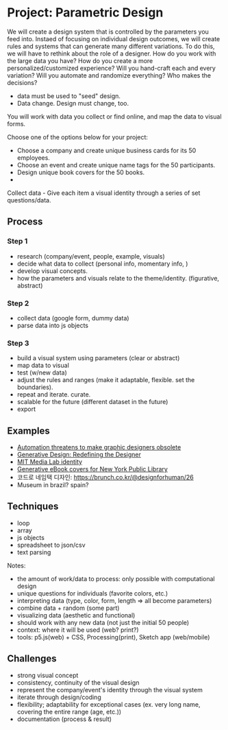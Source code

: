 # Project: Parametric Design

We will create a design system that is controlled by the parameters you feed into. Instaed of focusing on individual design outcomes, we will create rules and systems that can generate many different variations. To do this, we will have to rethink about the role of a designer. How do you work with the large data you have? How do you create a more personalized/customized experience? Will you hand-craft each and every variation? Will you automate and randomize everything? Who makes the decisions?
- data must be used to "seed" design.
- Data change. Design must change, too.

You will work with data you collect or find online, and map the data to visual forms. 

Choose one of the options below for your project:
- Choose a company and create unique business cards for its 50 employees.
- Choose an event and create unique name tags for the 50 participants.
- Design unique book covers for the 50 books. 
- 

Collect data - Give each item a visual identity through a series of set questions/data.



## Process

### Step 1
- research (company/event, people, example, visuals)
- decide what data to collect (personal info, momentary info, )
- develop visual concepts. 
- how the parameters and visuals relate to the theme/identity. (figurative, abstract)

### Step 2
- collect data (google form, dummy data)
- parse data into js objects

### Step 3
- build a visual system using parameters (clear or abstract)
- map data to visual
- test (w/new data)
- adjust the rules and ranges (make it adaptable, flexible. set the boundaries).
- repeat and iterate. curate.
- scalable for the future (different dataset in the future)
- export



## Examples
- [Automation threatens to make graphic designers obsolete](https://eyeondesign.aiga.org/automation-threatens-to-make-graphic-designers-obsolete/)
- [Generative Design: Redefining the Designer](https://www.commarts.com/columns/generative-design-redefining-the-designer)
- [MIT Media Lab identity](http://eroonkang.com/projects/MIT-Media-Lab-Identity/)
- [Generative eBook covers for New York Public Library](https://www.nypl.org/blog/2014/09/03/generative-ebook-covers)
- 코드로 네임택 디자인: https://brunch.co.kr/@designforhuman/26
- Museum in brazil? spain?

## Techniques
- loop
- array
- js objects
- spreadsheet to json/csv
- text parsing


Notes:
- the amount of work/data to process: only possible with computational design
- unique questions for individuals (favorite colors, etc.)
- interpreting data (type, color, form, length => all become parameters)
- combine data + random (some part)
- visualizing data (aesthetic and functional)
- should work with any new data (not just the initial 50 people)
- context: where it will be used (web? print?)
- tools: p5.js(web) + CSS, Processing(print), Sketch app (web/mobile)


## Challenges
- strong visual concept
- consistency, continuity of the visual design
- represent the company/event's identity through the visual system
- iterate through design/coding
- flexibility; adaptability for exceptional cases (ex. very long name, covering the entire range (age, etc.))
- documentation (process & result)


